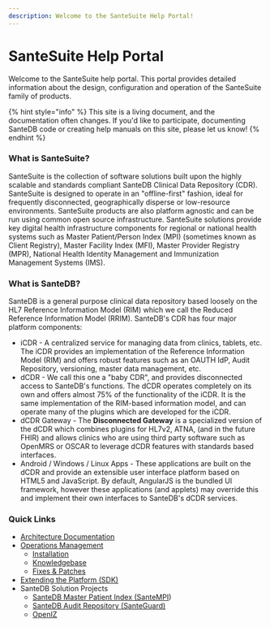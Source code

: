 ```yaml
---
description: Welcome to the SanteSuite Help Portal!
---
```


# SanteSuite Help Portal

Welcome to the SanteSuite help portal. This portal provides detailed information about the design, configuration and operation of the SanteSuite family of products.&#x20;

{% hint style="info" %}
This site is a living document, and the documentation often changes. If you'd like to participate, documenting SanteDB code or creating help manuals on this site, please let us know!
{% endhint %}

### What is SanteSuite?

SanteSuite is the collection of software solutions built upon the highly scalable and standards compliant SanteDB Clinical Data Repository (CDR). SanteSuite is designed to operate in an "offline-first" fashion, ideal for frequently disconnected, geographically disperse or low-resource environments. SanteSuite products are also platform agnostic and can be run using common open source infrastructure. SanteSuite solutions provide key digital health infrastructure components for regional or national health systems such as Master Patient/Person Index (MPI) (sometimes known as Client Registry), Master Facility Index (MFI), Master Provider Registry (MPR), National Health Identity Management and Immunization Management Systems (IMS).&#x20;

### What is SanteDB?

SanteDB is a general purpose clinical data repository based loosely on the HL7 Reference Information Model (RIM) which we call the Reduced Reference Information Model (RRIM). SanteDB's CDR has four major platform components:

* iCDR - A centralized service for managing data from clinics, tablets, etc. The iCDR provides an implementation of the Reference Information Model (RIM) and offers robust features such as an OAUTH IdP, Audit Repository, versioning, master data management, etc.
* dCDR - We call this one a "baby CDR", and provides disconnected access to SanteDB's functions. The dCDR operates completely on its own and offers almost 75% of the functionality of the iCDR. It is the same implementation of the RIM-based information model, and can operate many of the plugins which are developed for the iCDR.&#x20;
* dCDR Gateway - The **Disconnected Gateway** is a specialized version of the dCDR which combines plugins for HL7v2, ATNA, (and in the future FHIR) and allows clinics who are using third party software such as OpenMRS or OSCAR to leverage dCDR features with standards based interfaces.&#x20;
* Android / Windows / Linux Apps - These applications are built on the dCDR and provide an extensible user interface platform based on HTML5 and JavaScript. By default, AngularJS is the bundled UI framework, however these applications (and applets) may override this and implement their own interfaces to SanteDB's dCDR services.

### Quick Links

* [Architecture Documentation](santedb/architecture.md)
* [Operations Management](operations-1/operations.md)
  * [Installation](installation/installation/)
  * [Knowledgebase](knowledgebase/sdb-kb/)
  * [Fixes & Patches](knowledgebase/fixpatch/)
* [Extending the Platform (SDK)](broken-reference)
* SanteDB Solution Projects
  * [SanteDB Master Patient Index (SanteMPI](santempi/about-santempi.md))
  * [SanteDB Audit Repository (SanteGuard)](santeguard/introduction.md)
  * [OpenIZ](openiz/about-openiz/)

